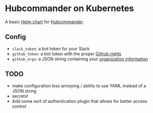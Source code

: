 Hubcommander on Kubernetes
==========================

A basic [Helm chart](https://github.com/kubernetes/helm/blob/master/docs/charts.md) for [Hubcommander](https://github.com/Netflix/hubcommander).

Config
------

* `slack_token`: a bot token for your Slack 
* `github_token`: a bot token with the proper [Github rights](https://github.com/Netflix/hubcommander/blob/develop/docs/installation.md#github-configuration-api-token)
* `github_orgs`: a JSON string containing your [organization information](https://github.com/Netflix/hubcommander/blob/master/github/config.py)

TODO
----

* make configuration less annoying / ability to use YAML instead of a JSON string
* secrets!
* Add some sort of authentication plugin that allows for better access control